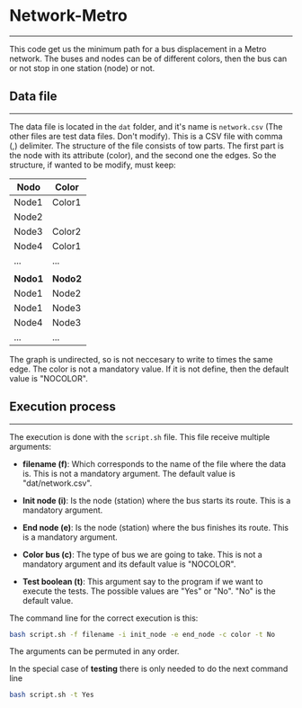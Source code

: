 # Network-Metro

---

This code get us the minimum path for a bus displacement in a Metro network. The buses and nodes can be of different colors, then the bus can or not stop in one station (node) or not.



## Data file

---

The data file is located in the `dat` folder, and it's name is `network.csv` (The other files are test data files. Don't modify). This is a CSV file with comma (,) delimiter. The structure of the file consists of tow parts. The first part is the node with its attribute (color), and the second one the edges. So the structure, if wanted to be modify, must keep:

| **Nodo**  | **Color** |
| --------- | --------- |
| Node1     | Color1    |
| Node2     |           |
| Node3     | Color2    |
| Node4     | Color1    |
| ...       | ...       |
|           |           |
| **Nodo1** | **Nodo2** |
| Node1     | Node2     |
| Node1     | Node3     |
| Node4     | Node3     |
| ...       | ...       |

The graph is undirected, so is not neccesary to write to times the same edge. The color is not a mandatory value. If it is not define, then the default value is "NOCOLOR".



## Execution process

---

The execution is done with the `script.sh` file. This file receive multiple arguments:

- **filename (f)**: Which corresponds to the name of the file where the data is. This is not a mandatory argument. The default value is "dat/network.csv".

- **Init node (i)**: Is the node (station) where the bus starts its route. This is a mandatory argument.

- **End node (e)**: Is the node (station) where the bus finishes its route. This is a mandatory argument.

- **Color bus (c)**: The type of bus we are going to take. This is not a mandatory argument and its default value is "NOCOLOR".

- **Test boolean (t)**: This argument say to the program if we want to execute the tests. The possible values are "Yes" or "No". "No" is the default value.

The command line for the correct execution is this:

```bash
bash script.sh -f filename -i init_node -e end_node -c color -t No
```

The arguments can be permuted in any order. 

In the special case of **testing** there is only needed to do the next command line

```bash
bash script.sh -t Yes
```
